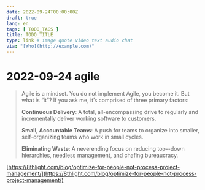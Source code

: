 ```yaml
---
date: 2022-09-24T00:00:00Z
draft: true
lang: en
tags: [ TODO_TAGS ]
title: TODO_TITLE
type: link # image quote video text audio chat
via: "[Who](http://example.com)"
---
```



# 2022-09-24 agile


> Agile is a mindset. You do not implement Agile, you become it. But what is “it”? If you ask me, it’s comprised of three primary factors:
> 
> **Continuous Delivery**: A total, all-encompassing drive to regularly and incrementally deliver working software to customers.
>
> **Small, Accountable Teams**: A push for teams to organize into smaller, self-organizing teams who work in small cycles.
>
> **Eliminating Waste**: A neverending focus on reducing top--down hierarchies, needless management, and chafing bureaucracy.

[https://8thlight.com/blog/optimize-for-people-not-process-project-management/](https://8thlight.com/blog/optimize-for-people-not-process-project-management/)

